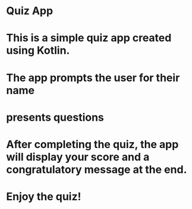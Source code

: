 # Quiz App

# This is a simple quiz app created using Kotlin.

# The app prompts the user for their name
# presents questions
# After completing the quiz, the app will display your score and a congratulatory message at the end.
# Enjoy the quiz!
